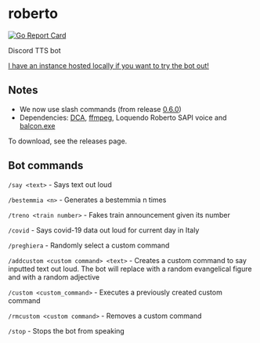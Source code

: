 # roberto

[![Go Report Card](https://goreportcard.com/badge/github.com/TheTipo01/roberto)](https://goreportcard.com/report/github.com/TheTipo01/roberto)

Discord TTS bot

[I have an instance hosted locally if you want to try the bot out!](https://discord.com/api/oauth2/authorize?client_id=587761918865834023&permissions=3145728&scope=bot%20applications.commands)

## Notes

- We now use slash commands (from release [0.6.0](https://github.com/TheTipo01/roberto/releases/tag/0.6.0))
- Dependencies: [DCA](https://github.com/bwmarrin/dca/tree/master/cmd/dca), [ffmpeg](https://ffmpeg.org/download.html),
  Loquendo Roberto SAPI voice and [balcon.exe](http://cross-plus-a.com/bconsole.htm)

To download, see the releases page.

## Bot commands

`/say <text>` - Says text out loud

`/bestemmia <n>` - Generates a bestemmia n times

`/treno <train number>` - Fakes train announcement given its number

`/covid` - Says covid-19 data out loud for current day in Italy

`/preghiera` - Randomly select a custom command

`/addcustom <custom command> <text>` - Creates a custom command to say inputted text out loud. The bot will
replace <god> with a random evangelical figure and <dict> with a random adjective

`/custom <custom_command>` - Executes a previously created custom command

`/rmcustom <custom command>` - Removes a custom command

`/stop` - Stops the bot from speaking
